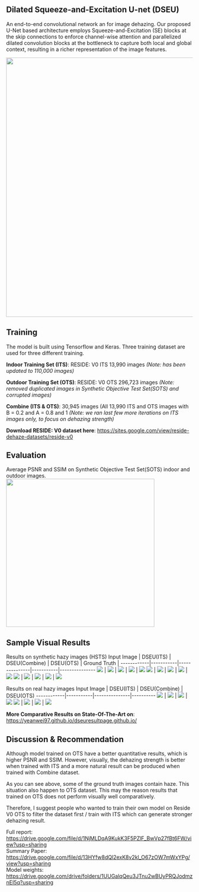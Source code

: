## Dilated Squeeze-and-Excitation U-net (DSEU)
An end-to-end convolutional network an for image dehazing. Our proposed U-Net based architecture employs Squeeze-and-Excitation (SE)
blocks at the skip connections to enforce channel-wise attention and parallelized dilated convolution blocks at the bottleneck to 
capture both local and global context, resulting in a richer representation of the image features.

<img src="image/model.png" width="700">

## Training
The model is built using Tensorflow and Keras. Three training dataset are used for three different training. 

**Indoor Training Set (ITS)**: RESIDE: V0 ITS 13,990 images *(Note: has been updated to 110,000 images)*

**Outdoor Training Set (OTS)**: RESIDE: V0 OTS 296,723 images *(Note: removed duplicated images in Synthetic Objective Test Set(SOTS) and corrupted images)*

**Combine (ITS & OTS)**: 30,945 images (All 13,990 ITS and OTS images with B = 0.2 and A = 0.8 and 1 *(Note: we ran last few more iterations on ITS images only, to focus on dehazing strength)* 

**Download RESIDE: V0 dataset here**: https://sites.google.com/view/reside-dehaze-datasets/reside-v0

## Evaluation
Average PSNR and SSIM on Synthetic Objective Test Set(SOTS) indoor and outdoor images.\
<img src="image/evaluationTable.png" width="400">

## Sample Visual Results
Results on synthetic hazy images (HSTS)
Input Image | DSEU(ITS) | DSEU(Combine) | DSEU(OTS) | Ground Truth |
------------|-----------|---------------|-----------|---------------
![](image/0106hazy.jpg) | ![](image/indoor0106.png) | ![](image/combine0106.png) | ![](image/outdoor0106.png) | ![](image/0106.png)
![](image/5920.jpg) | ![](image/indoor5920.png) | ![](image/combine5920.png) | ![](image/outdoor5920.png) | ![](image/5920gt.jpg)
![](image/1352.jpg) | ![](image/indoor1352.png) | ![](image/combine1352.png) | ![](image/outdoor1352.png) | ![](image/1352gt.jpg)

Results on real hazy images
Input Image | DSEU(ITS) | DSEU(Combine) | DSEU(OTS)
------------|-----------|---------------|----------
![](image/newyork.png) | ![](image/indoornewyork.png) | ![](image/combinenewyork.png) | ![](image/outdoornewyork.png) 
![](image/klcc.jpeg) | ![](image/indoorklcc.png) | ![](image/combineklcc.png) | ![](image/outdoorklcc.png)

**More Comparative Results on State-Of-The-Art on**: https://yeanwei97.github.io/dseuresultpage.github.io/

## Discussion & Recommendation
Although model trained on OTS have a better quantitative results, which is higher PSNR and SSIM. However, visually, the dehazing strength is better when trained with ITS and a more natural result can be produced when trained with Combine dataset.

As you can see above, some of the ground truth images contain haze. This situation also happen to OTS dataset. This may the reason results that trained on OTS does not perform visually well comparatively.

Therefore, I suggest people who wanted to train their own model on Reside V0 OTS to filter the dataset first / train with ITS which can generate stronger dehazing result.

Full report: https://drive.google.com/file/d/1NjMLDqA9KukK3F5PZlF_BwVp27fBt6FW/view?usp=sharing<br/>
Summary Paper: https://drive.google.com/file/d/13HYfw8dQl2exK8v2kl_O67zOW7mWxYPg/view?usp=sharing<br/>
Model weights: https://drive.google.com/drive/folders/1UUGalqQeu3JTnu2wBUyPRQJodmznEI5q?usp=sharing
